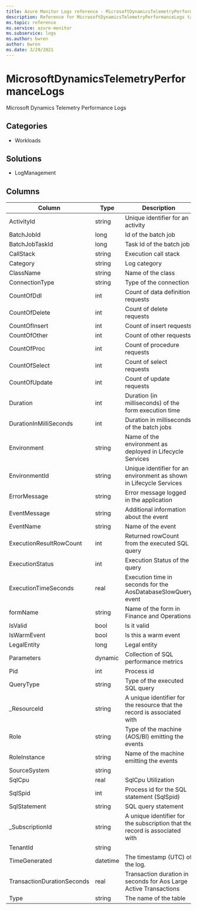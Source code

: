 ```yaml
---
title: Azure Monitor Logs reference - MicrosoftDynamicsTelemetryPerformanceLogs
description: Reference for MicrosoftDynamicsTelemetryPerformanceLogs table in Azure Monitor Logs.
ms.topic: reference
ms.service: azure-monitor
ms.subservice: logs
ms.author: bwren
author: bwren
ms.date: 3/29/2021
---
```


# MicrosoftDynamicsTelemetryPerformanceLogs

 Microsoft Dynamics Telemetry Performance Logs

## Categories

- Workloads
## Solutions

- LogManagement




## Columns

|Column|Type|Description|
|---|---|---|
|ActivityId|string|Unique identifier for an activity|
|BatchJobId|long|Id of the batch job|
|BatchJobTaskId|long|Task Id of the batch job|
|CallStack|string|Execution call stack|
|Category|string|Log category|
|ClassName|string|Name of the class|
|ConnectionType|string|Type of the connection|
|CountOfDdl|int|Count of data definition requests|
|CountOfDelete|int|Count of delete requests|
|CountOfInsert|int|Count of insert requests|
|CountOfOther|int|Count of other requests|
|CountOfProc|int|Count of procedure requests|
|CountOfSelect|int|Count of select requests|
|CountOfUpdate|int|Count of update requests|
|Duration|int|Duration (in milliseconds) of the form execution time|
|DurationInMilliSeconds|int|Duration in milliseconds of the batch jobs|
|Environment|string|Name of the environment as deployed in Lifecycle Services|
|EnvironmentId|string|Unique identifier for an environment as shown in Lifecycle Services|
|ErrorMessage|string|Error message logged in the application |
|EventMessage|string|Additional information about the event|
|EventName|string|Name of the event|
|ExecutionResultRowCount|int|Returned rowCount from the executed SQL query|
|ExecutionStatus|int|Execution Status of the query|
|ExecutionTimeSeconds|real|Execution time in seconds for the AosDatabaseSlowQuery event|
|formName|string|Name of the form in Finance and Operations|
|IsValid|bool|Is it valid|
|IsWarmEvent|bool|Is this a warm event|
|LegalEntity|long|Legal entity|
|Parameters|dynamic|Collection of SQL performance metrics|
|Pid|int|Process id|
|QueryType|string|Type of the executed SQL query|
|_ResourceId|string|A unique identifier for the resource that the record is associated with|
|Role|string|Type of the machine (AOS/BI) emitting the events|
|RoleInstance|string|Name of the machine emitting the events|
|SourceSystem|string||
|SqlCpu|real|SqlCpu Utilization|
|SqlSpid|int|Process id for the SQL statement (SqlSpid)|
|SqlStatement|string|SQL query statement|
|_SubscriptionId|string|A unique identifier for the subscription that the record is associated with|
|TenantId|string||
|TimeGenerated|datetime|The timestamp (UTC) of the log.|
|TransactionDurationSeconds|real|Transaction duration in seconds for Aos Large Active Transactions|
|Type|string|The name of the table|
